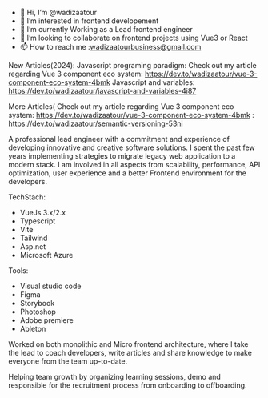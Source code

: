 - 👋 Hi, I’m @wadizaatour
- 👀 I’m interested in frontend developement
- 🌱 I’m currently Working as a Lead frontend engineer
- 💞️ I’m looking to collaborate on frontend projects using Vue3 or React
- 📫 How to reach me :wadizaatourbusiness@gmail.com

New Articles(2024): 
Javascript programing paradigm: Check out my article regarding Vue 3 component eco system:
https://dev.to/wadizaatour/vue-3-component-eco-system-4bmk
Javascript and variables: 
https://dev.to/wadizaatour/javascript-and-variables-4i87

More Articles(
Check out my article regarding Vue 3 component eco system:
https://dev.to/wadizaatour/vue-3-component-eco-system-4bmk
: 
https://dev.to/wadizaatour/semantic-versioning-53ni
<!---
wadizaatour/wadizaatour is a ✨ special ✨ repository because its `README.md` (this file) appears on your GitHub profile.
You can click the Preview link to take a look at your changes.
--->

A professional lead engineer with a commitment and experience of developing innovative and creative software solutions. I spent the past few years implementing strategies to migrate legacy web application to a modern stack. I am involved in all aspects from scalability, performance, API optimization, user experience and a better Frontend environment for the developers.

TechStach: 
 - VueJs 3.x/2.x
 - Typescript
 - Vite
 - Tailwind
 - Asp.net
 - Microsoft Azure

Tools:
 - Visual studio code
 - Figma
 - Storybook
 - Photoshop
 - Adobe premiere
 - Ableton

Worked on both monolithic and Micro frontend architecture, where I take the lead to coach developers, write articles and share knowledge to make everyone from the team up-to-date.

Helping team growth by organizing learning sessions, demo and responsible for the recruitment process from onboarding to offboarding.
